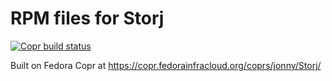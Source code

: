 # RPM files for Storj

[![Copr build status](https://copr.fedorainfracloud.org/coprs/jonny/Storj/package/storj-storagenode/status_image/last_build.png)](https://copr.fedorainfracloud.org/coprs/jonny/Storj/package/storj-storagenode/)

Built on Fedora Copr at https://copr.fedorainfracloud.org/coprs/jonny/Storj/

